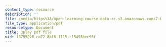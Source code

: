 ```yaml
---
content_type: resource
description: ''
file: /media/https%3A/open-learning-course-data-rc.s3.amazonaws.com/7-01sc-fundamentals-of-biology-fall-2011/18795028ca728b161115c15493bec93f_Rn9zldxtZko.pdf
file_type: application/pdf
resourcetype: Document
title: 3play pdf file
uid: 18795028-ca72-8b16-1115-c15493bec93f
---
```

